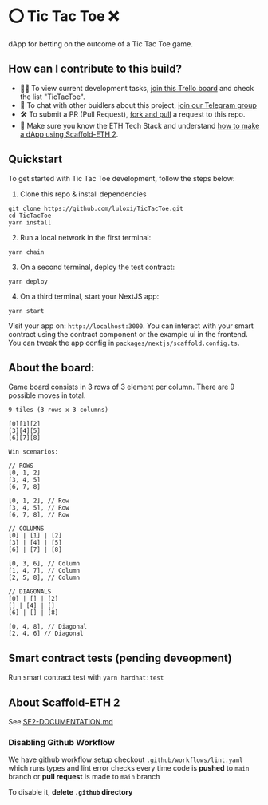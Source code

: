 # ⭕ Tic Tac Toe ❌

dApp for betting on the outcome of a Tic Tac Toe game.

## How can I contribute to this build?

- 👷‍♀️ To view current development tasks, [join this Trello board](https://trello.com/invite/b/s0vot1BA/ATTI366c508087a404ccf9343def4d76d1ce6F7899AA/newbies-lounge) and check the list "TicTacToe".
- 🧰 To chat with other buidlers about this project, [join our Telegram group](https://t.me/+FwCZPG51UhwzOTZh)
- 🛠️ To submit a PR (Pull Request), [fork and pull](https://github.com/susam/gitpr) a request to this repo.
- 🐣 Make sure you know the ETH Tech Stack and understand [how to make a dApp using Scaffold-ETH 2](https://lulox.notion.site/Newbie-s-Lounge-68ea7c4c5f1a4ec29786be6a76516878).

## Quickstart

To get started with Tic Tac Toe development, follow the steps below:

1. Clone this repo & install dependencies

```
git clone https://github.com/luloxi/TicTacToe.git
cd TicTacToe
yarn install
```

2. Run a local network in the first terminal:

```
yarn chain
```

3. On a second terminal, deploy the test contract:

```
yarn deploy
```

4. On a third terminal, start your NextJS app:

```
yarn start
```

Visit your app on: `http://localhost:3000`. You can interact with your smart contract using the contract component or the example ui in the frontend. You can tweak the app config in `packages/nextjs/scaffold.config.ts`.

## About the board:

Game board consists in 3 rows of 3 element per column.
There are 9 possible moves in total.

```nano
9 tiles (3 rows x 3 columns)

[0][1][2]
[3][4][5]
[6][7][8]

Win scenarios:

// ROWS
[0, 1, 2]
[3, 4, 5]
[6, 7, 8]

[0, 1, 2], // Row
[3, 4, 5], // Row
[6, 7, 8], // Row

// COLUMNS
[0] | [1] | [2]
[3] | [4] | [5]
[6] | [7] | [8]

[0, 3, 6], // Column
[1, 4, 7], // Column
[2, 5, 8], // Column

// DIAGONALS
[0] | [] | [2]
[] | [4] | []
[6] | [] | [8]

[0, 4, 8], // Diagonal
[2, 4, 6] // Diagonal
```

## Smart contract tests (pending deveopment)

Run smart contract test with `yarn hardhat:test`

## About Scaffold-ETH 2

See [SE2-DOCUMENTATION.md](./SE2-DOCUMENTATION.md)

### Disabling Github Workflow

We have github workflow setup checkout `.github/workflows/lint.yaml` which runs types and lint error checks every time code is **pushed** to `main` branch or **pull request** is made to `main` branch

To disable it, **delete `.github` directory**
